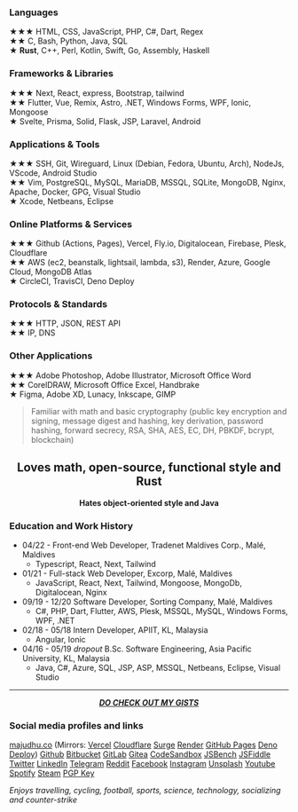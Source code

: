### Languages  
★★★ HTML, CSS, JavaScript, PHP, C#, Dart, Regex  
★★ C, Bash, Python, Java, SQL  
★ **Rust**, C++, Perl, Kotlin, Swift, Go, Assembly, Haskell  

### Frameworks & Libraries  
★★★ Next, React, express, Bootstrap, tailwind  
★★ Flutter, Vue, Remix, Astro, .NET, Windows Forms, WPF, Ionic, Mongoose  
★ Svelte, Prisma, Solid, Flask, JSP, Laravel, Android  

### Applications & Tools  
★★★ SSH, Git, Wireguard, Linux (Debian, Fedora, Ubuntu, Arch), NodeJs, VScode, Android Studio  
★★ Vim, PostgreSQL, MySQL, MariaDB, MSSQL, SQLite, MongoDB, Nginx, Apache, Docker, GPG, Visual Studio  
★ Xcode, Netbeans, Eclipse  

### Online Platforms & Services  
★★★ Github (Actions, Pages), Vercel, Fly.io, Digitalocean, Firebase, Plesk, Cloudflare  
★★ AWS (ec2, beanstalk, lightsail, lambda, s3), Render, Azure, Google Cloud, MongoDB Atlas  
★ CircleCI, TravisCI, Deno Deploy 

### Protocols & Standards  
★★★ HTTP, JSON, REST API  
★★ IP, DNS  

### Other Applications  
★★★ Adobe Photoshop, Adobe Illustrator, Microsoft Office Word  
★★ CorelDRAW, Microsoft Office Excel, Handbrake  
★ Figma, Adobe XD, Lunacy, Inkscape, GIMP  

> Familiar with math and basic cryptography (public key encryption and signing, message digest and hashing, key derivation, password hashing, forward secrecy, RSA, SHA, AES, EC, DH, PBKDF, bcrypt, blockchain)

<h2 align="center">Loves math, open-source, functional style and Rust</h2>
<p align="center"><b>Hates object-oriented style and Java</b></p>

### Education and Work History  
- 04/22 - Front-end Web Developer, Tradenet Maldives Corp., Malé, Maldives  
    - Typescript, React, Next, Tailwind    
- 01/21 - Full-stack Web Developer, Excorp, Malé, Maldives  
    - JavaScript, React, Next, Tailwind, Mongoose, MongoDb, Digitalocean, Nginx  
- 09/19 - 12/20 Software Developer, Sorting Company, Malé, Maldives  
    - C#, PHP, Dart, Flutter, AWS, Plesk, MSSQL, MySQL, Windows Forms, WPF, .NET  
- 02/18 - 05/18 Intern Developer, APIIT, KL, Malaysia  
    - Angular, Ionic  
- 04/16 - 05/19 *dropout* B.Sc. Software Engineering, Asia Pacific University, KL, Malaysia  
    - Java, C#, Azure, SQL, JSP, ASP, MSSQL, Netbeans, Eclipse, Visual Studio  

***

<p align="center"><a href="https://gist.github.com/majudhu/"><b><i>DO CHECK OUT MY GISTS</i></b></a></p>

### Social media profiles and links  
[majudhu.co](https://majudhu.co)
(Mirrors:
[Vercel](https://majudhu.vercel.app)
[Cloudflare](https://majudhu.pages.dev)
[Surge](https://majudhu.surge.sh)
[Render](https://majudhu.onrender.com)
[GitHub Pages](https://majudhu.github.io/majudhu.co-astro)
[Deno Deploy](https://majudhu.deno.dev))
[Github](https://github.com/majudhu)
[Bitbucket](https://bitbucket.org/majudhu)
[GitLab](https://gitlab.com/majudhu)
[Gitea](https://gitea.com/majudhu)
[CodeSandbox](https://codesandbox.io/u/majudhu)
[JSBench](https://jsbench.me/user/majudhu)
[JSFiddle](https://jsfiddle.net/user/majudhu)
[Twitter](https://twitter.com/majudhu)
[LinkedIn](https://linkedin.com/in/majudhu)
[Telegram](https://t.me/majudhu)
[Reddit](https://reddit.com/u/majudhu)
[Facebook](https://fb.me/majudhu)
[Instagram](https://instagram.com/mmajudhuu)
[Unsplash](https://unsplash.com/@majudhu)
[Youtube](https://www.youtube.com/c/majudhu)
[Spotify](https://open.spotify.com/user/214mvsleb7yslxr4ppuwbidya)
[Steam](https://steamcommunity.com/id/majudhu)
[PGP Key](https://gist.github.com/majudhu/bf0052838f3a3b2da66c3450ca54b0af)

*Enjoys travelling, cycling, football, sports, science, technology, socializing and counter-strike*
